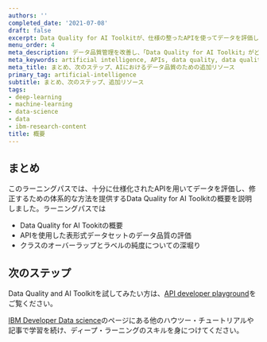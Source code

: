 ```yaml
---
authors: ''
completed_date: '2021-07-08'
draft: false
excerpt: Data Quality for AI Toolkitが、仕様の整ったAPIを使ってデータを評価し、修正するための体系的な方法を提供していることをご紹介します。
menu_order: 4
meta_description: データ品質管理を改善し、「Data Quality for AI Toolkit」がどのようにして仕様の整ったAPIでデータを評価し、修正するための体系的な方法を提供しているかをご紹介します。
meta_keywords: artificial intelligence, APIs, data quality, data quality APIs
meta_title: まとめ、次のステップ、AIにおけるデータ品質のための追加リソース
primary_tag: artificial-intelligence
subtitle: まとめ、次のステップ、追加リソース
tags:
- deep-learning
- machine-learning
- data-science
- data
- ibm-research-content
title: 概要
---
```


## まとめ

このラーニングパスでは、十分に仕様化されたAPIを用いてデータを評価し、修正するための体系的な方法を提供するData Quality for AI Toolkitの概要を説明しました。ラーニングパスでは

* Data Quality for AI Tookitの概要
* APIを使用した表形式データセットのデータ品質の評価
* クラスのオーバーラップとラベルの純度についての深堀り

## 次のステップ

Data Quality and AI Toolkitを試してみたい方は、[API developer playground](https://playground.run.developer.ibm.com/#/apiext/dataquality4ai--data-quality-for-ai---)をご覧ください。

[IBM Developer Data science](/technologies/data-science/)のページにある他のハウツー・チュートリアルや記事で学習を続け、ディープ・ラーニングのスキルを身につけてください。